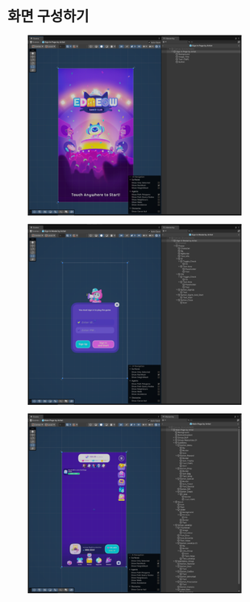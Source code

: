 # 화면 구성하기

<figure><img src="../../../.gitbook/assets/스크린샷 2025-01-12 오후 10.43.47.png" alt=""><figcaption></figcaption></figure>

<figure><img src="../../../.gitbook/assets/스크린샷 2025-01-12 오후 10.44.04.png" alt=""><figcaption></figcaption></figure>

<figure><img src="../../../.gitbook/assets/스크린샷 2025-01-12 오후 10.43.56.png" alt=""><figcaption></figcaption></figure>
